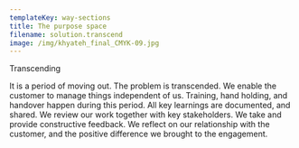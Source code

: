 ```yaml
---
templateKey: way-sections
title: The purpose space
filename: solution.transcend
image: /img/khyateh_final_CMYK-09.jpg
---
```


Transcending

It is a period of moving out. The problem is transcended. We enable the customer to manage things independent of us. Training, hand holding, and handover happen during this period. All key learnings are documented, and shared. We review our work together with key stakeholders. We take and provide constructive feedback. We reflect on our relationship with the customer, and the positive difference we brought to the engagement.
